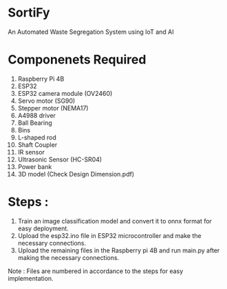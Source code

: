 # SortiFy
An Automated Waste Segregation System using IoT and AI

# Componenets Required
1. Raspberry Pi 4B
2. ESP32 
3. ESP32 camera module (OV2460)
4. Servo motor (SG90)
5. Stepper motor (NEMA17)
6. A4988 driver
7. Ball Bearing
8. Bins
9. L-shaped rod
10. Shaft Coupler
11. IR sensor 
12. Ultrasonic Sensor (HC-SR04) 
13. Power bank
14. 3D model (Check Design Dimension.pdf)

# Steps :
1. Train an image classification model and convert it to onnx format for easy deployment.
2. Upload the esp32.ino file in ESP32 microcontroller and make the necessary connections.
3. Upload the remaining files in the Raspberry pi 4B and run main.py after making the necessary connections.

Note : Files are numbered in accordance to the steps for easy implementation.

